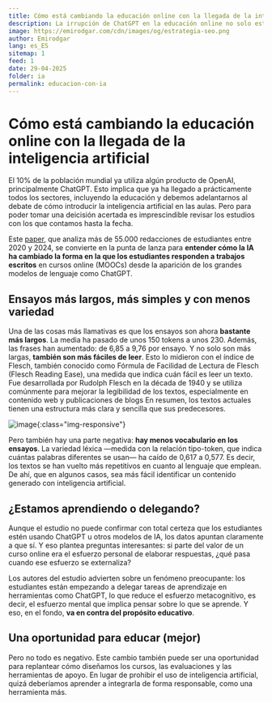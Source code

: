 ```yaml
---
title: Cómo está cambiando la educación online con la llegada de la inteligencia artificial
description: La irrupción de ChatGPT en la educación online no solo está cambiando cómo se escriben los ensayos, sino también el valor mismo de los cursos. Un análisis con más de 55.000 trabajos lo deja claro.
image: https://emirodgar.com/cdn/images/og/estrategia-seo.png
author: Emirodgar
lang: es_ES
sitemap: 1
feed: 1
date: 29-04-2025
folder: ia
permalink: educacion-con-ia
---
```


# Cómo está cambiando la educación online con la llegada de la inteligencia artificial

El 10% de la población mundial ya utiliza algún producto de OpenAI, principalmente ChatGPT. Esto implica que ya ha llegado a prácticamente todos los sectores, incluyendo la educación y debemos adelantarnos al debate de cómo introducir la inteligencia artificial en las aulas. Pero para poder tomar una deicisión acertada es imprescindible revisar los estudios con los que contamos hasta la fecha. 

Este [paper](https://arxiv.org/pdf/2504.13038), que analiza más de 55.000 redacciones de estudiantes entre 2020 y 2024, se convierte en la punta de lanza para **entender cómo la IA ha cambiado la forma en la que los estudiantes responden a trabajos escritos** en cursos online (MOOCs) desde la aparición de los grandes modelos de lenguaje como ChatGPT.


## Ensayos más largos, más simples y con menos variedad

Una de las cosas más llamativas es que los ensayos son ahora **bastante más largos**. La media ha pasado de unos 150 tokens a unos 230. Además, las frases han aumentado: de 6,85 a 9,76 por ensayo. Y no solo son más largas, **también son más fáciles de leer**. Esto lo midieron con el índice de Flesch, también conocido como Fórmula de Facilidad de Lectura de Flesch (Flesch Reading Ease), una medida que indica cuán fácil es leer un texto. Fue desarrollada por Rudolph Flesch en la década de 1940 y se utiliza comúnmente para mejorar la legibilidad de los textos, especialmente en contenido web y publicaciones de blogs En resumen, los textos actuales tienen una estructura más clara y sencilla que sus predecesores.

![image](https://github.com/user-attachments/assets/f19fd5ef-d224-4efc-8e68-94623c3740c4){:class="img-responsive"}

Pero también hay una parte negativa: **hay menos vocabulario en los ensayos**. La variedad léxica —medida con la relación tipo-token, que indica cuántas palabras diferentes se usan— ha caído de 0,617 a 0,577. Es decir, los textos se han vuelto más repetitivos en cuanto al lenguaje que emplean. De ahí, que en algunos casos, sea más fácil identificar un contenido generado con inteligencia artificial.

## ¿Estamos aprendiendo o delegando?

Aunque el estudio no puede confirmar con total certeza que los estudiantes estén usando ChatGPT u otros modelos de IA, los datos apuntan claramente a que sí. Y eso plantea preguntas interesantes: si parte del valor de un curso online era el esfuerzo personal de elaborar respuestas, ¿qué pasa cuando ese esfuerzo se externaliza?

Los autores del estudio advierten sobre un fenómeno preocupante: los estudiantes están empezando a delegar tareas de aprendizaje en herramientas como ChatGPT, lo que reduce el esfuerzo metacognitivo, es decir, el esfuerzo mental que implica pensar sobre lo que se aprende. Y eso, en el fondo, **va en contra del propósito educativo**.

## Una oportunidad para educar (mejor)

Pero no todo es negativo. Este cambio también puede ser una oportunidad para replantear cómo diseñamos los cursos, las evaluaciones y las herramientas de apoyo. En lugar de prohibir el uso de inteligencia artificial, quizá deberíamos aprender a integrarla de forma responsable, como una herramienta más.

